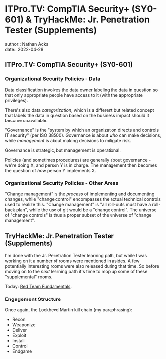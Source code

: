 # ITPro.TV: CompTIA Security+ (SY0-601) & TryHackMe: Jr. Penetration Tester (Supplements)

author:: Nathan Acks  
date:: 2022-04-28

## ITPro.TV: CompTIA Security+ (SY0-601)

### Organizational Security Policies - Data

Data classification involves the data owner labeling the data in question so that only appropriate people have access to it (with the appropriate privileges).

There's also data *categorization*, which is a different but related concept that labels the data in question based on the business impact should it become unavailable.

"Governance" is the "system by which an organization directs and controls IT security" (per ISO 38500). Governance is about *who* can make decisions, while *management* is about making decisions to mitigate risk.

Governance is strategic, but management is operational.

Policies (and sometimes procedures) are generally about governance - we're doing X, and person Y is in charge. The management then becomes the question of *how* person Y implements X.

### Organizational Security Policies - Other Areas

"Change management" is the *process* of implementing and documenting changes, while "change control" encompasses the actual technical controls used to realize this. "Change management" is "all roll-outs must have a roll-back plan", while the use of git would be a "change control". The universe of "change controls" is thus a proper subset of the universe of "change management".

## TryHackMe: Jr. Penetration Tester (Supplements)

I'm done with the Jr. Penetration Tester learning path, but while I was working on it a number of rooms were mentioned in asides. A few potentially interesting rooms were also released during that time. So before moving on to the *next* learning path it's time to mop up some of these "supplemental" rooms.

Today: [Red Team Fundamentals](https://tryhackme.com/room/redteamfundamentals).

### Engagement Structure

Once again, the Lockheed Martin kill chain (my paraphrasing):

* Recon
* Weaponize
* Deliver
* Exploit
* Install
* Control
* Endgame
